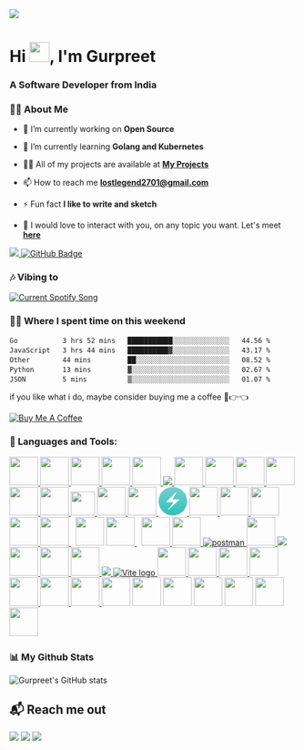 <!-- <img align="center" alt="image" src="https://github.com/abhisheknaiidu/abhisheknaiidu/blob/master/code.gif?raw=true" width="500" height="320" style="border-radius: 100px" /> -->
<a href="https://gurpreets.vercel.app" target="_blank"><img src="https://github.com/gurpreet-legend/gurpreet-legend/assets/75157493/0b4c8f8f-a4a8-44ec-a4f4-d03aa367c704" /></a>


<h1 align="left">Hi <img src="https://media.tenor.com/Wx9IEmZZXSoAAAAi/hi.gif" width="35px" height="35px"/>, I'm Gurpreet</h1>
<h3 align="left">A Software Developer from India</h3>


<!-- <a href="https://app.daily.dev/gurpreet_legend"><img align="right" src="https://api.daily.dev/devcards/316b95e8f8844d658917cbedee0a9567.png?r=y21" width="250" alt="Gurpreet Singh's Dev Card"/></a> -->
### 🙋‍♂️ About Me

- 🔭 I’m currently working on **Open Source**

- 🌱 I’m currently learning **Golang and Kubernetes**

- 👨‍💻 All of my projects are available at **[My Projects](https://github.com/gurpreet-legend/myProjects)**

- 📫 How to reach me **lostlegend2701@gmail.com**

- ⚡ Fun fact **I like to write and sketch**

- 🤝  I would love to interact with you, on any topic you want. Let's meet **[here](https://calendly.com/gurpreetsinghh/15min)**


<p align="left">
<a href="https://github.com/gurpreet-legend/github-profile-views-counter">
    <img src="https://komarev.com/ghpvc/?username=gurpreet-legend">
</a>
<a href="https://github.com/gurpreet-legend?tab=followers"><img src="https://img.shields.io/github/followers/gurpreet-legend?label=Followers&style=social" alt="GitHub Badge"></a>
</p>


### 🎶 Vibing to
<a href="https://github.com/tthn0/Spotify-Readme">
  <img src="https://gurpreet-spotify-readme.vercel.app/api?theme=dark&scan=true&spin=true" alt="Current Spotify Song">
</a>

### 👨‍💻 Where I spent time on this weekend
<!--START_SECTION:waka-->

```txt
Go           3 hrs 52 mins   ███████████░░░░░░░░░░░░░░   44.56 %
JavaScript   3 hrs 44 mins   ██████████▓░░░░░░░░░░░░░░   43.17 %
Other        44 mins         ██░░░░░░░░░░░░░░░░░░░░░░░   08.52 %
Python       13 mins         ▓░░░░░░░░░░░░░░░░░░░░░░░░   02.67 %
JSON         5 mins          ▒░░░░░░░░░░░░░░░░░░░░░░░░   01.07 %
```

<!--END_SECTION:waka-->

if you like what i do, maybe consider buying me a coffee 🥺👉👈

<a href="https://www.buymeacoffee.com/gurpreetsinghh" target="_blank"><img src="https://cdn.buymeacoffee.com/buttons/v2/default-yellow.png" alt="Buy Me A Coffee" width="150" ></a>

### 🚀 Languages and Tools:

<p align="left"> 
    <a href="https://reactjs.org/" target="_blank"> <img src="https://cdn.jsdelivr.net/gh/devicons/devicon/icons/react/react-original.svg" width="50px" height="50px"/> </a>
    <a href="https://redux.js.org/" target="_blank"> <img src="https://cdn.jsdelivr.net/gh/devicons/devicon/icons/redux/redux-original.svg" width="50px" height="50px"/> </a>
    <a href="https://nextjs.org/" target="_blank"> <img src="https://camo.githubusercontent.com/92ec9eb7eeab7db4f5919e3205918918c42e6772562afb4112a2909c1aaaa875/68747470733a2f2f6173736574732e76657263656c2e636f6d2f696d6167652f75706c6f61642f76313630373535343338352f7265706f7369746f726965732f6e6578742d6a732f6e6578742d6c6f676f2e706e67" width="50px" height="50px"/> </a>
    <a href="https://graphql.org/" target="_blank"> <img src="https://cdn.jsdelivr.net/gh/devicons/devicon/icons/graphql/graphql-plain.svg" width="50px" height="50px" /> </a>
    <a href="https://graphcms.com/" target="_blank"> <img src="https://avatars.githubusercontent.com/u/31031438?s=200&v=4" width="50px" height="50px"/> </a>
    <a href="https://apollographql.com/" target="_blank"> <img src="https://img.icons8.com/color/58/000000/apollo.png"/> </a>
    <a href="https://developer.mozilla.org/en-US/docs/Web/JavaScript" target="_blank"> <img src="https://cdn.jsdelivr.net/gh/devicons/devicon/icons/javascript/javascript-original.svg" width="50px" height="50px"/> </a> 
    <a href="https://go.dev/doc/" target="_blank"> <img src="https://cdn.jsdelivr.net/gh/devicons/devicon/icons/go/go-original.svg" width="50px" height="50px"/> </a>
     <a href="https://www.python.org/doc/" target="_blank"> <img src="https://cdn.jsdelivr.net/gh/devicons/devicon/icons/python/python-original.svg" width="50px" height="50px"/> </a>
    <a href="https://www.typescriptlang.org/" target="_blank"> <img src="https://cdn.jsdelivr.net/gh/devicons/devicon/icons/typescript/typescript-original.svg" width="50px" height="50px" /> </a> 
    <a href="https://www.w3.org/html/" target="_blank"> <img src="https://cdn.jsdelivr.net/gh/devicons/devicon/icons/html5/html5-original.svg" width="50px" height="50px"/> </a> 
    <a href="https://www.w3schools.com/css/" target="_blank"> <img src="https://cdn.jsdelivr.net/gh/devicons/devicon/icons/css3/css3-original.svg" width="50px" height="50px"/> </a> 
    <a href="https://www.framer.com/motion/" target="_blank"> <img src="https://user-images.githubusercontent.com/22095598/123793419-f5528800-d8e1-11eb-8c5f-e2dad45a9c81.png" width="42px" height="42px"/> </a>
    <a href="https://sass-lang.com/" target="_blank"> <img src="https://cdn.jsdelivr.net/gh/devicons/devicon/icons/sass/sass-original.svg" width="50px" height="50px"/> </a> 
    <a href="https://mui.com/" target="_blank"> <img src="https://cdn.jsdelivr.net/gh/devicons/devicon/icons/materialui/materialui-original.svg" width="50px" height="50px" /> </a>
    <a href="https://chakra-ui.com/" target="_blank"> <img src="https://raw.githubusercontent.com/chakra-ui/chakra-ui/0f0c764465ee27178b94e026f6d6eafd9c23c09d/logo/logomark-colored.svg" width="50px" height="50px" rounded-corners/> </a>
    <a href="https://www.radix-ui.com/" target="_blank"> <img src="https://avatars.githubusercontent.com/u/75042455?s=200&v=4" width="50px" height="50px" /> </a>    
    <a href="https://tailwindcss.com/" target="_blank"> <img src="https://cdn.jsdelivr.net/gh/devicons/devicon/icons/tailwindcss/tailwindcss-plain.svg" width="50px" height="50px"/> </a>
    <a href="https://getbootstrap.com" target="_blank"> <img src="https://cdn.jsdelivr.net/gh/devicons/devicon/icons/bootstrap/bootstrap-plain.svg" width="50px" height="50px"/> </a>
    <a href="https://www.canva.com/" target="_blank"> <img src="https://cdn.jsdelivr.net/gh/devicons/devicon/icons/canva/canva-original.svg" width="50px" height="50px"/> </a>
    <a style="padding-right:8px;" href="https://nodejs.org" target="_blank"> <img src="https://cdn.jsdelivr.net/gh/devicons/devicon/icons/nodejs/nodejs-original.svg" width="50px" height="50px" /> </a> 
    <a href="https://www.npmjs.com/" target="_blank"><img src="https://cdn.jsdelivr.net/gh/devicons/devicon/icons/npm/npm-original-wordmark.svg" width="50px" height="50px"/></a>
    <a style="padding-right:8px;" href="https://www.mysql.com/" target="_blank"> <img src="https://cdn.jsdelivr.net/gh/devicons/devicon/icons/mysql/mysql-original.svg" width="50px" height="50px" /> </a>
    <a href="https://www.mongodb.com/" target="_blank"> <img src="https://cdn.jsdelivr.net/gh/devicons/devicon/icons/mongodb/mongodb-original-wordmark.svg" width="50px" height="50px"/> </a>
    <a href="https://www.postgresql.org/" target="_blank"> <img src="https://cdn.jsdelivr.net/gh/devicons/devicon/icons/postgresql/postgresql-original.svg" width="50px" height="50px"/> </a>
    <a href="https://postman.com" target="_blank"> <img src="https://www.vectorlogo.zone/logos/getpostman/getpostman-icon.svg" alt="postman" width="45" height="45"/> </a>   
    <a href="https://git-scm.com/" target="_blank"> <img src="https://cdn.jsdelivr.net/gh/devicons/devicon/icons/git/git-original.svg" width="50px" height="50px"/> </a> 
    <a href="https://github.com/" target="_blank"> <img src="https://img.icons8.com/nolan/64/github.png"/> </a>
    <a href="https://www.heroku.com/" target="_blank"> <img src="https://cdn.jsdelivr.net/gh/devicons/devicon/icons/heroku/heroku-original.svg" width="50px" height="50px" /> </a>
    <a href="https://www.netlify.com/" target="_blank"> <img src="https://cdn.freebiesupply.com/logos/large/2x/netlify-logo-png-transparent.png" width="50px" height="50px"/> </a>
    <a href="https://vercel.com/" target="_blank"> <img src="https://camo.githubusercontent.com/add2c9721e333f0043ac938f3dadbc26a282776e01b95b308fcaba5afaf74ae3/68747470733a2f2f6173736574732e76657263656c2e636f6d2f696d6167652f75706c6f61642f76313538383830353835382f7265706f7369746f726965732f76657263656c2f6c6f676f2e706e67" width="50px" height="50px"/> </a>
    <a href="https://www.w3schools.com/cpp/" target="_blank"> <img src="https://img.icons8.com/color/48/000000/c-plus-plus-logo.png"/> </a>
    <a href="https://vitejs.dev/" target="_blank"> <img width="50px" height="50px" src="https://vitejs.dev/logo.svg" alt="Vite logo"> </a>
    <a href="https://firebase.google.com/" target="_blank"> <img src="https://cdn.jsdelivr.net/gh/devicons/devicon/icons/firebase/firebase-plain.svg" width="50px" height="50px"/> </a>
    <a href="https://www.figma.com/" target="_blank"> <img src="https://cdn.jsdelivr.net/gh/devicons/devicon/icons/figma/figma-original.svg" width="50px" height="50px"/> </a>
    <a href="https://docusaurus.io/" target="_blank"> <img src="https://api.iconify.design/logos/docusaurus.svg" width="50px" height="50px" /> </a>
    <a href="https://docs.soliditylang.org/en/v0.8.11/"><img src="https://cdn.icon-icons.com/icons2/2107/PNG/512/file_type_solidity_icon_130156.png" width="50px" height="50px"/> </a>
    <a href="https://web3js.readthedocs.io/en/v1.7.0/"><img src="https://seeklogo.com/images/W/web3js-logo-62DEE79B50-seeklogo.com.png" width="50px" height="50px"/> </a>
    <a href="https://trufflesuite.com/ganache/"><img src="https://seeklogo.com/images/T/truffle-logo-2DC7EBABF2-seeklogo.com.png" width="50px" height="50px"/> </a>
    <a href="https://trufflesuite.com/"><img src="https://seeklogo.com/images/G/ganache-logo-1EB72084A8-seeklogo.com.png" width="50px" height="50px"/> </a>
    <a href="https://mochajs.org/"><img src="https://cdn.jsdelivr.net/gh/devicons/devicon/icons/mocha/mocha-plain.svg" width="50px" height="50px"/></a>
    <a href="https://www.chaijs.com/"><img src="https://cdn.icon-icons.com/icons2/2699/PNG/512/chaijs_logo_icon_168435.png" width="50px" height="50px"/></a>
    <a href="https://testing-library.com/docs/react-testing-library/intro/"><img src="https://testing-library.com/img/octopus-128x128.png" width="50px" height="50px"/></a>
    <a href="https://en.wikipedia.org/wiki/Markdown"><img src="https://img.icons8.com/officel/80/000000/markdown.png" width="50px" height="50px"/></a>
    <a href="https://github.com/facebook/jest"><img src="https://cdn.jsdelivr.net/gh/devicons/devicon/icons/jest/jest-plain.svg" width="50px" height="50px"/></a>
    <a href="https://www.docker.com/"><img src="https://cdn.jsdelivr.net/gh/devicons/devicon/icons/docker/docker-plain.svg" width="50px" height="50px"/></a>
    <a href="https://github.com/features/actions"><img src="https://avatars.githubusercontent.com/u/44036562?s=200&v=4" width="50px" height="50px"/></a>
    
    
    
    
    

    
    
</p>

### 📊 My Github Stats

![Gurpreet's GitHub stats](https://github-readme-stats.vercel.app/api?username=gurpreet-legend&show_icons=true&theme=tokyonight)

<!--   <br/>
    <a href="https://github.com/gurpreet-legend/github-readme-stats"><img alt="Gurpreet Singh's github stats" src="https://github-readme-stats.vercel.app/api?username=gurpreet-legend&show_icons=true&count_private=true&theme=react&hide_border=true&bg_color=0D1117" /></a>
  <a href="https://github.com/gurpreet-legend/github-readme-stats"><img alt="Gurpreet Singh's Top Languages" src="https://github-readme-stats.vercel.app/api/top-langs/?username=SubhamRaoniar28&langs_count=8&count_private=true&layout=compact&theme=react&hide_border=true&bg_color=0D1117" /></a>
  <br/>
  <b>Note:</b> Top languages is only a metric of the languages my public code consists of and doesn't reflect experience or skill level.


<br/>
<br/>

<a href="https://github.com/gurpreet-legend/github-readme-activity-graph"><img alt="Gurpreet Singh's Activity Graph" src="https://activity-graph.herokuapp.com/graph?username=gurpreet-legend&bg_color=0D1117&color=5BCDEC&line=5BCDEC&point=FFFFFF&hide_border=true" /></a>

<br/> -->

## 📬 Reach me out
<p align="left">
<a href = "https://www.linkedin.com/in/gurpreetsingh2701"><img src="https://img.icons8.com/fluent/48/000000/linkedin.png"/></a>
<a href = "https://twitter.com/Gurpreet_legend"><img src="https://img.icons8.com/fluent/48/000000/twitter.png"/></a>
<a href = "https://www.instagram.com/gurpreet_legend/"><img src="https://img.icons8.com/fluent/48/000000/instagram-new.png"/></a>
</p>
